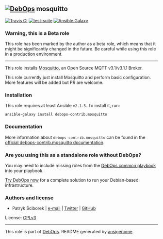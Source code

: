 ## [![DebOps](https://debops.org/images/debops-small.png)](https://debops.org) mosquitto

<!-- This file was generated by Ansigenome. Do not edit this file directly but
     instead have a look at the files in the ./meta/ directory. -->

[![Travis CI](https://img.shields.io/travis/debops-contrib/ansible-mosquitto.svg?style=flat)](https://travis-ci.org/debops-contrib/ansible-mosquitto)
[![test-suite](https://img.shields.io/badge/test--suite-ansible--mosquitto-blue.svg?style=flat)](https://github.com/debops-contrib/test-suite/tree/master/ansible-mosquitto/)
[![Ansible Galaxy](https://img.shields.io/badge/galaxy-debops--contrib.mosquitto-660198.svg?style=flat)](https://galaxy.ansible.com/debops-contrib/mosquitto)


### Warning, this is a Beta role

This role has been marked by the author as a beta role, which means that it
might be significantly changed in the future. Be careful while using this role
in a production environment.

***

This role installs [Mosquitto](https://mosquitto.org/), an Open Source
MQTT v3.1/v3.1.1 Broker.

This role currently just install Mosquitto and perform basic configuration.
More features will be added but PR are welcome.

### Installation

This role requires at least Ansible `v2.1.5`. To install it, run:

```Shell
ansible-galaxy install debops-contrib.mosquitto
```

### Documentation

More information about `debops-contrib.mosquitto` can be found in the
[official debops-contrib.mosquitto documentation](https://docs.debops.org/en/latest/ansible/roles/ansible-mosquitto/docs/).



### Are you using this as a standalone role without DebOps?

You may need to include missing roles from the [DebOps common
playbook](https://github.com/debops/debops-playbooks/blob/master/playbooks/common.yml)
into your playbook.

[Try DebOps now](https://debops.org/) for a complete solution to run your Debian-based infrastructure.





### Authors and license

- Patryk Ściborek | [e-mail](mailto:patryk@sciborek.com) | [Twitter](https://twitter.com/patscibo) | [GitHub](https://github.com/scibi)

License: [GPLv3](https://tldrlegal.com/license/gnu-general-public-license-v3-%28gpl-3%29)

***

This role is part of [DebOps](https://debops.org/). README generated by [ansigenome](https://github.com/nickjj/ansigenome/).
